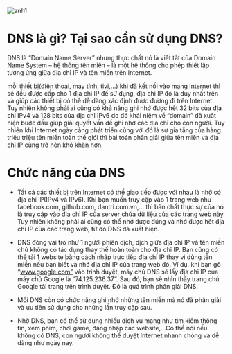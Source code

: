 ![anh1](https://image.prntscr.com/image/IHVtIB7ZTrik7rti5rezFw.png)

# DNS là gì? Tại sao cần sử dụng DNS?

DNS là “Domain Name Server” nhưng thực chất nó là viết tắt của Domain Name System – hệ thống tên miền – là một hệ thống cho phép thiết lập tương ứng giữa địa chỉ IP và tên miền trên Internet.

mỗi thiết bị(điện thoại, máy tính, tivi,…) khi đã kết nối vào mạng Internet thì sẽ đều được cấp cho 1 địa chỉ IP để sử dụng, địa chỉ IP đó là duy nhất trên và giúp các thiết bị có thể dễ dàng xác định được đường đi trên Internet. Tuy nhiên không phải ai cũng có khả năng ghi nhớ được hết 32 bits của địa chỉ IPv4 và 128 bits của địa chỉ IPv6 do đó khái niệm về “domain” đã xuất hiện bước đầu giúp giải quyết vấn đề ghi nhớ các địa chỉ cho con người. Tuy nhiên khi Internet ngày càng phát triển cùng với đó là sự gia tăng của hàng triệu triệu tên miền toàn thế giới thì bài toán phân giải giữa tên miền và địa chỉ IP cũng trở nên khó khăn hơn.

# Chức năng của DNS

- Tất cả các thiết bị trên Internet có thể giao tiếp được với nhau là nhờ có địa chỉ IP(IPv4 và IPv6). Khi bạn muốn truy cập vào 1 trang web như facebook.com, github.com, dantri.com.vn,… thì bản chất thực sự của nó là truy cập vào địa chỉ IP của server chứa dữ liệu của các trang web này. Tuy nhiên không phải ai cũng có thể nhớ được đúng và nhớ được hết địa chỉ IP của các trang web, từ đó DNS đã xuất hiện.

- DNS đóng vai trò như 1 người phiên dịch, dịch giữa địa chỉ IP và tên miền chứ không có tác dụng thay thế hoàn toàn cho địa chỉ IP. Bạn cũng có thể tải 1 website bằng cách nhập trực tiếp địa chỉ IP thay vì dùng tên miền nếu bạn biết và nhớ địa chỉ IP của trang web đó. Ví dụ, khi bạn gõ “www.google.com” vào trình duyệt, máy chủ DNS sẽ lấy địa chỉ IP của máy chủ Google là “74.125.236.37”. Sau đó, bạn sẽ nhìn thấy trang chủ Google tải trang trên trình duyệt. Đó là quá trình phân giải DNS.

- Mỗi DNS còn có chức năng ghi nhớ những tên miền mà nó đã phân giải và ưu tiên sử dụng cho những lần truy cập sau.

- Nhờ DNS, bạn có thể sử dụng nhiều dịch vụ mạng như tìm kiếm thông tin, xem phim, chơi game, đăng nhập các website,…Có thể nói nếu không có DNS, con người không thể duyệt Internet nhanh chóng và dễ dàng như ngày nay.